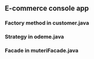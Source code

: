 ## E-commerce console app
### Factory method in customer.java
### Strategy in odeme.java
### Facade in muteriFacade.java
